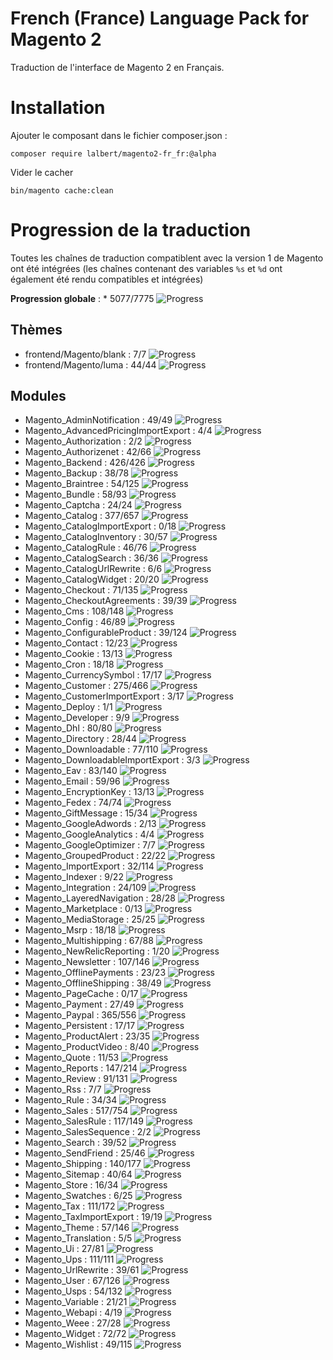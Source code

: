 # French (France) Language Pack for Magento 2

Traduction de l'interface de Magento 2 en Français.

# Installation

Ajouter le composant dans le fichier composer.json :

    composer require lalbert/magento2-fr_fr:@alpha
    
Vider le cacher

    bin/magento cache:clean
    
# Progression de la traduction

Toutes les chaînes de traduction compatiblent avec la version 1 de Magento ont été intégrées (les chaînes contenant des variables `%s` et `%d` ont également été rendu compatibles et intégrées)

**Progression globale** : * 5077/7775 ![Progress](http://progressed.io/bar/65)

## Thèmes

* frontend/Magento/blank : 7/7 ![Progress](http://progressed.io/bar/100)
* frontend/Magento/luma : 44/44 ![Progress](http://progressed.io/bar/100)

## Modules

* Magento_AdminNotification : 49/49 ![Progress](http://progressed.io/bar/100)
* Magento_AdvancedPricingImportExport : 4/4 ![Progress](http://progressed.io/bar/100)
* Magento_Authorization : 2/2 ![Progress](http://progressed.io/bar/100)
* Magento_Authorizenet : 42/66 ![Progress](http://progressed.io/bar/64)
* Magento_Backend : 426/426 ![Progress](http://progressed.io/bar/100)
* Magento_Backup : 38/78 ![Progress](http://progressed.io/bar/49)
* Magento_Braintree : 54/125 ![Progress](http://progressed.io/bar/43)
* Magento_Bundle : 58/93 ![Progress](http://progressed.io/bar/62)
* Magento_Captcha : 24/24 ![Progress](http://progressed.io/bar/100)
* Magento_Catalog : 377/657 ![Progress](http://progressed.io/bar/57)
* Magento_CatalogImportExport : 0/18 ![Progress](http://progressed.io/bar/0)
* Magento_CatalogInventory : 30/57 ![Progress](http://progressed.io/bar/53)
* Magento_CatalogRule : 46/76 ![Progress](http://progressed.io/bar/61)
* Magento_CatalogSearch : 36/36 ![Progress](http://progressed.io/bar/100)
* Magento_CatalogUrlRewrite : 6/6 ![Progress](http://progressed.io/bar/100)
* Magento_CatalogWidget : 20/20 ![Progress](http://progressed.io/bar/100)
* Magento_Checkout : 71/135 ![Progress](http://progressed.io/bar/53)
* Magento_CheckoutAgreements : 39/39 ![Progress](http://progressed.io/bar/100)
* Magento_Cms : 108/148 ![Progress](http://progressed.io/bar/73)
* Magento_Config : 46/89 ![Progress](http://progressed.io/bar/52)
* Magento_ConfigurableProduct : 39/124 ![Progress](http://progressed.io/bar/31)
* Magento_Contact : 12/23 ![Progress](http://progressed.io/bar/52)
* Magento_Cookie : 13/13 ![Progress](http://progressed.io/bar/100)
* Magento_Cron : 18/18 ![Progress](http://progressed.io/bar/100)
* Magento_CurrencySymbol : 17/17 ![Progress](http://progressed.io/bar/100)
* Magento_Customer : 275/466 ![Progress](http://progressed.io/bar/59)
* Magento_CustomerImportExport : 3/17 ![Progress](http://progressed.io/bar/18)
* Magento_Deploy : 1/1 ![Progress](http://progressed.io/bar/100)
* Magento_Developer : 9/9 ![Progress](http://progressed.io/bar/100)
* Magento_Dhl : 80/80 ![Progress](http://progressed.io/bar/100)
* Magento_Directory : 28/44 ![Progress](http://progressed.io/bar/64)
* Magento_Downloadable : 77/110 ![Progress](http://progressed.io/bar/70)
* Magento_DownloadableImportExport : 3/3 ![Progress](http://progressed.io/bar/100)
* Magento_Eav : 83/140 ![Progress](http://progressed.io/bar/59)
* Magento_Email : 59/96 ![Progress](http://progressed.io/bar/61)
* Magento_EncryptionKey : 13/13 ![Progress](http://progressed.io/bar/100)
* Magento_Fedex : 74/74 ![Progress](http://progressed.io/bar/100)
* Magento_GiftMessage : 15/34 ![Progress](http://progressed.io/bar/44)
* Magento_GoogleAdwords : 2/13 ![Progress](http://progressed.io/bar/15)
* Magento_GoogleAnalytics : 4/4 ![Progress](http://progressed.io/bar/100)
* Magento_GoogleOptimizer : 7/7 ![Progress](http://progressed.io/bar/100)
* Magento_GroupedProduct : 22/22 ![Progress](http://progressed.io/bar/100)
* Magento_ImportExport : 32/114 ![Progress](http://progressed.io/bar/28)
* Magento_Indexer : 9/22 ![Progress](http://progressed.io/bar/41)
* Magento_Integration : 24/109 ![Progress](http://progressed.io/bar/22)
* Magento_LayeredNavigation : 28/28 ![Progress](http://progressed.io/bar/100)
* Magento_Marketplace : 0/13 ![Progress](http://progressed.io/bar/0)
* Magento_MediaStorage : 25/25 ![Progress](http://progressed.io/bar/100)
* Magento_Msrp : 18/18 ![Progress](http://progressed.io/bar/100)
* Magento_Multishipping : 67/88 ![Progress](http://progressed.io/bar/76)
* Magento_NewRelicReporting : 1/20 ![Progress](http://progressed.io/bar/5)
* Magento_Newsletter : 107/146 ![Progress](http://progressed.io/bar/73)
* Magento_OfflinePayments : 23/23 ![Progress](http://progressed.io/bar/100)
* Magento_OfflineShipping : 38/49 ![Progress](http://progressed.io/bar/78)
* Magento_PageCache : 0/17 ![Progress](http://progressed.io/bar/0)
* Magento_Payment : 27/49 ![Progress](http://progressed.io/bar/55)
* Magento_Paypal : 365/556 ![Progress](http://progressed.io/bar/66)
* Magento_Persistent : 17/17 ![Progress](http://progressed.io/bar/100)
* Magento_ProductAlert : 23/35 ![Progress](http://progressed.io/bar/66)
* Magento_ProductVideo : 8/40 ![Progress](http://progressed.io/bar/20)
* Magento_Quote : 11/53 ![Progress](http://progressed.io/bar/21)
* Magento_Reports : 147/214 ![Progress](http://progressed.io/bar/69)
* Magento_Review : 91/131 ![Progress](http://progressed.io/bar/69)
* Magento_Rss : 7/7 ![Progress](http://progressed.io/bar/100)
* Magento_Rule : 34/34 ![Progress](http://progressed.io/bar/100)
* Magento_Sales : 517/754 ![Progress](http://progressed.io/bar/69)
* Magento_SalesRule : 117/149 ![Progress](http://progressed.io/bar/79)
* Magento_SalesSequence : 2/2 ![Progress](http://progressed.io/bar/100)
* Magento_Search : 39/52 ![Progress](http://progressed.io/bar/75)
* Magento_SendFriend : 25/46 ![Progress](http://progressed.io/bar/54)
* Magento_Shipping : 140/177 ![Progress](http://progressed.io/bar/79)
* Magento_Sitemap : 40/64 ![Progress](http://progressed.io/bar/63)
* Magento_Store : 16/34 ![Progress](http://progressed.io/bar/47)
* Magento_Swatches : 6/25 ![Progress](http://progressed.io/bar/24)
* Magento_Tax : 111/172 ![Progress](http://progressed.io/bar/65)
* Magento_TaxImportExport : 19/19 ![Progress](http://progressed.io/bar/100)
* Magento_Theme : 57/146 ![Progress](http://progressed.io/bar/39)
* Magento_Translation : 5/5 ![Progress](http://progressed.io/bar/100)
* Magento_Ui : 27/81 ![Progress](http://progressed.io/bar/33)
* Magento_Ups : 111/111 ![Progress](http://progressed.io/bar/100)
* Magento_UrlRewrite : 39/61 ![Progress](http://progressed.io/bar/64)
* Magento_User : 67/126 ![Progress](http://progressed.io/bar/53)
* Magento_Usps : 54/132 ![Progress](http://progressed.io/bar/41)
* Magento_Variable : 21/21 ![Progress](http://progressed.io/bar/100)
* Magento_Webapi : 4/19 ![Progress](http://progressed.io/bar/21)
* Magento_Weee : 27/28 ![Progress](http://progressed.io/bar/96)
* Magento_Widget : 72/72 ![Progress](http://progressed.io/bar/100)
* Magento_Wishlist : 49/115 ![Progress](http://progressed.io/bar/43)


